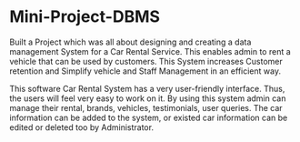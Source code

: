 # Mini-Project-DBMS

Built a Project which was all about designing and creating a data management System for a Car Rental Service. This enables admin to rent a vehicle that can be used by customers. This System increases Customer retention and Simplify vehicle and Staff Management in an efficient way.

This software Car Rental System has a very user-friendly interface. Thus, the users will feel very easy to work on it. By using this system admin can manage their rental, brands, vehicles, testimonials, user queries. The car information can be added to the system, or existed car information can be edited or deleted too by Administrator.


